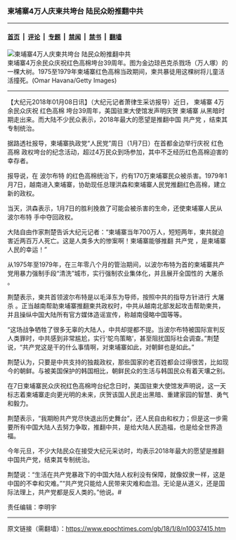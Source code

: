 ### 柬埔寨4万人庆柬共垮台 陆民众盼推翻中共

---

#### [首页](../../../..?n10037415) &nbsp;|&nbsp; [评论](../../../../../epoch-comment?n10037415) &nbsp;|&nbsp; [专题](../../../../../epoch-special?n10037415) &nbsp;|&nbsp; [禁闻](../../../../../epoch-news?n10037415) &nbsp;|&nbsp; [禁书](../../../../../books?n10037415) &nbsp;|&nbsp; [翻墙](https://github.com/gfw-breaker/nogfw/blob/master/README.md?n10037415)


<div><img alt="柬埔寨4万人庆柬共垮台 陆民众盼推翻中共" class="attachment-djy_600_400 size-djy_600_400 wp-post-image" src="https://i.epochtimes.com/assets/uploads/2017/03/1702170017562669-600x400.jpg"/>
<div class="caption">
 柬埔寨4万余民众庆祝红色高棉垮台39周年。图为金边琼邑克杀戮场（万人塚）的一棵大树。1975至1979年柬埔寨红色高棉当政期间，柬共暴徒用这棵树将儿童活活撞死。(Omar Havana/Getty Images)
</div></div><hr/><div class="post_content" id="artbody" itemprop="articleBody">
 <!-- article content begin -->
 <p>
  【大纪元2018年01月08日讯】（大纪元记者萧律生采访报导）近日，
  <ok href="https://www.epochtimes.com/gb/tag/%E6%9F%AC%E5%9F%94%E5%AF%A8.html">
   柬埔寨
  </ok>
  4万余民众庆祝
  <ok href="https://www.epochtimes.com/gb/tag/%E7%BA%A2%E8%89%B2%E9%AB%98%E6%A3%89.html">
   红色高棉
  </ok>
  垮台39周年，美国驻柬大使馆发声明庆贺
  <ok href="https://www.epochtimes.com/gb/tag/%E6%9F%AC%E5%9F%94%E5%AF%A8.html">
   柬埔寨
  </ok>
  从黑暗时期走出来。而大陆不少民众表示，2018年最大的愿望是推翻中国
  <ok href="https://www.epochtimes.com/gb/tag/%E5%85%B1%E4%BA%A7%E5%85%9A.html">
   共产党
  </ok>
  ，结束其专制统治。
 </p>
 <p>
  据路透社报导，柬埔寨执政党“人民党”周日（1月7日）在首都金边举行庆祝
  <ok href="https://www.epochtimes.com/gb/tag/%E7%BA%A2%E8%89%B2%E9%AB%98%E6%A3%89.html">
   红色高棉
  </ok>
  政权垮台的纪念活动，超过4万民众到场参加，其中不乏经历红色高棉迫害的幸存者。
 </p>
 <p>
  报导说，在
  <ok href="https://www.epochtimes.com/gb/tag/%E6%B3%A2%E5%B0%94%E5%B8%83%E7%89%B9.html">
   波尔布特
  </ok>
  的红色高棉统治下，约有170万柬埔寨民众被杀害。1979年1月7日，越南进入柬埔寨，协助现任总理洪森和柬埔寨人民党推翻红色高棉，建立新的政权。
 </p>
 <p>
  当天，洪森表示，1月7日的胜利挽救了可能会被杀害的生命，还使柬埔寨人民从
  <ok href="https://www.epochtimes.com/gb/tag/%E6%B3%A2%E5%B0%94%E5%B8%83%E7%89%B9.html">
   波尔布特
  </ok>
  手中夺回政权。
 </p>
 <p>
  大陆自由作家荆楚告诉大纪元记者：“柬埔寨当年700万人，短短两年，柬共就迫害近两百万人死亡。这是人类多大的惨案啊！柬埔寨能够推翻
  <ok href="https://www.epochtimes.com/gb/tag/%E5%85%B1%E4%BA%A7%E5%85%9A.html">
   共产党
  </ok>
  ，是柬埔寨人民的幸运！”
 </p>
 <p>
  从1975年至1979年，在三年零八个月的管治期间，以波尔布特为首的柬埔寨共产党用暴力强制手段“清洗”城市，实行强制农业集体化，并且展开全国性的
  <ok href="https://www.epochtimes.com/gb/tag/%E5%A4%A7%E5%B1%A0%E6%9D%80.html">
   大屠杀
  </ok>
  。
 </p>
 <p>
  荆楚表示，柬共首领波尔布特是以毛泽东为导师，按照中共的指导方针进行
  <ok href="https://www.epochtimes.com/gb/tag/%E5%A4%A7%E5%B1%A0%E6%9D%80.html">
   大屠杀
  </ok>
  。正当越南帮助柬埔寨推翻柬共政权时，中共从越南北部发起攻击帮助柬共，并且操纵中国大陆所有官方媒体造谣宣传，称越南侵略中国等等。
 </p>
 <p>
  “这场战争牺牲了很多无辜的大陆人，中共却提都不提。当波尔布特被国际宣判反人类罪时，中共感到非常尴尬，实行‘鸵鸟策略’，甚至阻扰国际社会调查。”荆楚说，“共产党这是干的什么事情啊，对柬埔寨如此，对朝鲜也是如此。”
 </p>
 <p>
  荆楚认为，只要是中共支持的独裁政权，那些国家的老百姓都会过得很苦，比如现今的朝鲜。与被美国保护的韩国相比，朝鲜民众的生活与韩国民众有着天壤之别。
 </p>
 <p>
  在7日柬埔寨民众庆祝红色高棉垮台纪念日时，美国驻柬大使馆发声明说，这一天标志着柬埔寨走向更光明的未来，庆贺该国人民走出黑暗、重建家园的智慧、勇气和毅力。
 </p>
 <p>
  荆楚表示，“我期盼共产党尽快退出历史舞台”，还人民自由和权力；但是这一步需要所有中国大陆人去努力争取，推翻中共，是给大陆人民造福，也是给全世界造福。
 </p>
 <p>
  今年元旦，不少大陆民众在接受大纪元采访时，均表示2018年最大的愿望是推翻中国共产党，结束其专制统治。
 </p>
 <p>
  荆楚说：“生活在共产党暴政下的中国大陆人权利没有保障，就像奴隶一样，这是中国的不幸和灾难。”“共产党只能给人民带来灾难和血泪。无论是从道义，还是国际法理上，共产党都是反人类的。”他说。#
 </p>
 <p>
  责任编辑：李明宇
 </p>
 <!-- article content end -->
 <div id="below_article_ad">
 </div>
</div>


---

原文链接（需翻墙）：https://www.epochtimes.com/gb/18/1/8/n10037415.htm